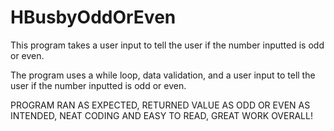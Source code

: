 # HBusbyOddOrEven




This program takes a user input to tell the user if the number inputted is odd or even.

The program uses a while loop, data validation, and a user input to tell the user if the number inputted is odd or even.


PROGRAM RAN AS EXPECTED,   RETURNED VALUE AS ODD OR EVEN AS INTENDED,   NEAT CODING AND EASY TO READ,   GREAT WORK OVERALL!